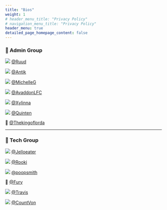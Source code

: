 ```yaml
---
title: "Bios"
weight: 1
# header_menu_title: "Privacy Policy"
# navigation_menu_title: "Privacy Policy"
header_menu: true
detailed_page_homepage_content: false
---
```


### 💼 Admin Group

![](https://lemmy.world/pictrs/image/2f75baeb-34c1-4a8b-8d1e-bc0a52b47a62.png?format=webp&thumbnail=100) [@Ruud](https://lemmy.world/u/ruud)

![](https://lemmy.world/pictrs/image/65e35681-8235-4b61-9cac-f1553b317639.png?format=webp&thumbnail=100) [@Antik](https://lemmy.world/u/antik)

![](https://lemmy.world/pictrs/image/0eb895db-4d00-47ab-8e40-0f619d410eb7.jpeg?format=webp&thumbnail=100) [@MichelleG](https://lemmy.world/u/MichelleG)

![](https://lemmy.world/pictrs/image/ef29c3a0-0d63-4f9e-a1e9-b4c3bafd47aa.jpeg?format=webp&thumbnail=10) [@AvaddonLFC](https://lemmy.world/u/clueless_stoner)

![](https://lemmy.world/pictrs/image/99fdbd8c-89a6-4cce-82d3-d98c6cd833b7.png?format=webp&thumbnail=96) [@Xylinna](https://lemmy.world/u/xylinna)

![](https://lemmy.world/pictrs/image/3c6fccf6-912e-4c33-912c-cfad16e5c204.png?format=webp&thumbnail=96) [@Quinten](https://lemmy.world/u/Quinten)

🧑 [@Thekingoflorda](https://lemmy.world/u/Thekingoflorda)

---

### 💽 Tech Group

 ![](https://lemmy.world/pictrs/image/26a3cadc-8c02-4bc6-8944-bdeae302f226.jpeg?format=webp&thumbnail=100) [@Jelloeater](https://lemmy.world/u/jelloeater85)

 ![](https://lemmy.world/pictrs/image/aa5936a3-ec91-43a6-89e1-8f4068538a35.png?format=webp&thumbnail=100) [@Rooki](https://lemmy.world/u/Rooki)

 ![](https://lemmy.world/pictrs/image/1a439500-c6cd-4ecf-b93c-679423145f99.png?format=webp&thumbnail=100) [@poopsmith](https://lemmy.world/u/poopsmith)

🧑 [@Fury](https://lemmy.world/u/fury)

 ![](https://lemmy.world/pictrs/image/b58c17f8-dbe6-4371-a8ac-de69a384565f.jpeg?format=webp&thumbnail=100) [@Travis](https://lemmy.world/u/tjkessler)

![](https://sh.itjust.works/pictrs/image/96a01758-67fc-4c01-af0a-23601ca9a89a.jpeg?format=webp&thumbnail=100) [@CountVon](https://sh.itjust.works/u/CountVon)
